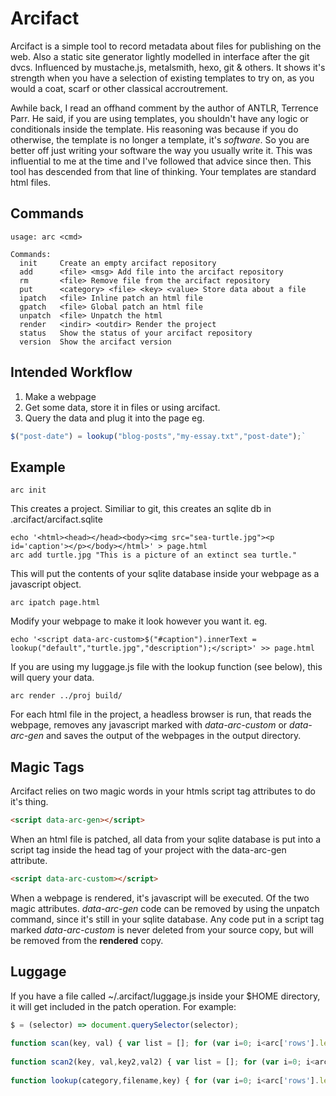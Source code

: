 Arcifact
===================

Arcifact is a simple tool to record metadata about files for publishing on the web. Also a static site generator lightly modelled in interface after the git dvcs. Influenced by mustache.js, metalsmith, hexo, git & others. It shows it's strength when you have a selection of existing templates to try on, as you would a coat, scarf or other classical accroutrement. 

Awhile back, I read an offhand comment by the author of ANTLR, Terrence Parr. He said, if you are using templates, you shouldn't have any logic or conditionals inside the template. His reasoning was because if you do otherwise, the template is no longer a template, it's *software*. So you are better off just writing your software the way you usually write it. This was influential to me at the time and I've followed that advice since then. This tool has descended from that line of thinking. Your templates are standard html files.

Commands
--------
```shell
usage: arc <cmd> 

Commands:
  init     Create an empty arcifact repository
  add      <file> <msg> Add file into the arcifact repository
  rm       <file> Remove file from the arcifact repository
  put      <category> <file> <key> <value> Store data about a file
  ipatch   <file> Inline patch an html file
  gpatch   <file> Global patch an html file
  unpatch  <file> Unpatch the html
  render   <indir> <outdir> Render the project
  status   Show the status of your arcifact repository
  version  Show the arcifact version
```

Intended Workflow
-------
1. Make a webpage
2. Get some data, store it in files or using arcifact.
3. Query the data and plug it into the page eg.
```js 
$("post-date") = lookup("blog-posts","my-essay.txt","post-date");`
```

Example
------
```shell
arc init
```
This creates a project. Similiar to git, this creates an sqlite db in .arcifact/arcifact.sqlite

```shell
echo '<html><head></head><body><img src="sea-turtle.jpg"><p id='caption'></p></body></html>' > page.html
arc add turtle.jpg "This is a picture of an extinct sea turtle."
```

This will put the contents of your sqlite database inside your webpage as a javascript object.
```shell
arc ipatch page.html
```

Modify your webpage to make it look however you want it. eg.

```shell
echo '<script data-arc-custom>$("#caption").innerText = lookup("default","turtle.jpg","description");</script>' >> page.html
```

If you are using my luggage.js file with the lookup function (see below), this will query your data.

```shell
arc render ../proj build/
```
For each html file in the project, a headless browser is run, that reads the webpage, removes any javascript marked with *data-arc-custom* or *data-arc-gen* and saves the output of the webpages in the output directory.

Magic Tags
------------------

Arcifact relies on two magic words in your htmls script tag attributes to do it's thing. 

```html
<script data-arc-gen></script>
```
When an html file is patched, all data from your sqlite database is put into a script tag inside the head tag of your project with the data-arc-gen attribute.

```html
<script data-arc-custom></script>
```
When a webpage is rendered, it's javascript will be executed. Of the two magic attributes. *data-arc-gen* code can be removed by using the unpatch command, since it's still in your sqlite database. Any code put in a script tag marked *data-arc-custom* is never deleted from your source copy, but will be removed from the **rendered** copy. 

Luggage
------------
If you have a file called ~/.arcifact/luggage.js inside your $HOME directory, it will get included in the patch operation. For example:
```js
$ = (selector) => document.querySelector(selector);
            
function scan(key, val) { var list = []; for (var i=0; i<arc['rows'].length;i++) { if (arc['rows'][i][key]===val) { list.push(arc['rows'][i]); } } return list; }; 
            
function scan2(key, val,key2,val2) { var list = []; for (var i=0; i<arc['rows'].length;i++) { if (arc['rows'][i][key]===val && arc['rows'][i][key2]==val2) { list.push(arc['rows'][i]); } } return list; };
            
function lookup(category,filename,key) { for (var i=0; i<arc['rows'].length;i++) { if (arc['rows'][i]["category"]===category && arc['rows'][i]["filename"]===filename && arc['rows'][i]["key"]===key) { return arc['rows'][i]["value"]; } } }


